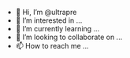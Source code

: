 - 👋 Hi, I’m @ultrapre
- 👀 I’m interested in ...
- 🌱 I’m currently learning ...
- 💞️ I’m looking to collaborate on ...
- 📫 How to reach me ...

<!---
ultrapre/ultrapre is a ✨ special ✨ repository because its `README.md` (this file) appears on your GitHub profile.
You can click the Preview link to take a look at your changes.
--->
